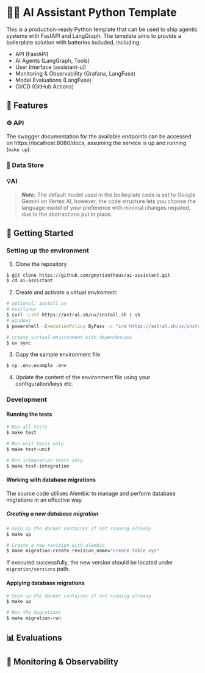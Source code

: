 # 🤖💬 AI Assistant Python Template
This is a production-ready Python template that can be used to ship agentic systems with FastAPI
and LangGraph. The template aims to provide a boilerplate solution with batteries included, 
including:
- API (FastAPI)
- AI Agents (LangGraph, Tools)
- User Interface (assistant-ui)
- Monitoring & Observability (Grafana, LangFuse)
- Model Evaluations (LangFuse)
- CI/CD (GitHub Actions)


## 🌟 Features

### ⚙️ API
The swagger documentation for the available endpoints can be accessed on 
https://localhost:8080/docs, assuming the service is up and running (`make up`). 

### 💾 Data Store


### 💡AI


> **_Note:_**  The default model used in the boilerplate code is set to Google Gemini on Vertex AI,
> however, the code structure lets you choose the language model of your preference with minimal 
> changes required, due to the abstractions put in place.

## 🚀 Getting Started

### Setting up the environment

1. Clone the repository
```bash
$ git clone https://github.com/gmyrianthous/ai-assistant.git
$ cd ai-assistant
```

2. Create and activate a virtual enviroment:
```bash
# optional: install uv
# osx/linux
$ curl -LsSf https://astral.sh/uv/install.sh | sh
# windows
$ powershell -ExecutionPolicy ByPass -c "irm https://astral.sh/uv/install.ps1 | iex"

# create virtual environment with dependencies
$ uv sync
```

3. Copy the sample environment file
```bash
$ cp .env.example .env
```

4. Update the content of the environment file using your configuration/keys etc. 

### Development

#### Running the tests

```bash
# Run all tests
$ make test

# Run unit tests only
$ make test-unit

# Run integration tests only
$ make test-integration
```

#### Working with database migrations
The source code utilises Alembic to manage and perform database migrations in an effective way. 

##### Creating a new database migration

```bash
# Spin up the docker container if not running already
$ make up

# Create a new revision with alembic
$ make migration-create revision_name="create table xyz"
```
If executed successfully, the new version should be located under `migration/versions` path. 

#### Applying database migrations

```bash
# Spin up the docker container if not running already
$ make up

# Run the migrations
$ make migration-run
```

## 📊 Evaluations


## 🔎 Monitoring & Observability
